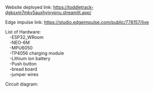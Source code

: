 Website deployed link: https://toddletrack-dgksxm7mkv5auxhyjyypnu.streamlit.app/<br>

Edge impulse link: https://studio.edgeimpulse.com/public/778157/live<br>

List of Hardware: <br>
&emsp;-ESP32_WRoom<br>
&emsp;-NEO-6M<br>
&emsp;-MPU6050<br>
&emsp;-TP4056 charging module<br>
&emsp;-Lithium ion battery<br>
&emsp;-Push button<br>
&emsp;-bread board<br>
&emsp;-jumper wires<br>

Circuit diagram: <br>
    

